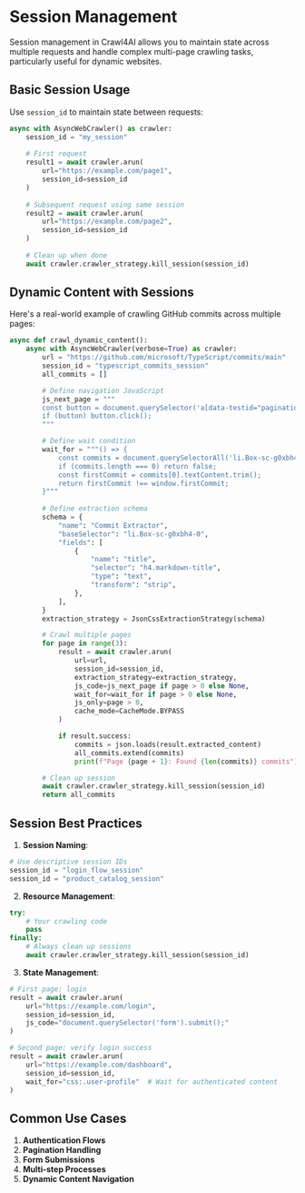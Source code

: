 # Session Management

Session management in Crawl4AI allows you to maintain state across multiple requests and handle complex multi-page crawling tasks, particularly useful for dynamic websites.

## Basic Session Usage

Use `session_id` to maintain state between requests:

```python
async with AsyncWebCrawler() as crawler:
    session_id = "my_session"
    
    # First request
    result1 = await crawler.arun(
        url="https://example.com/page1",
        session_id=session_id
    )
    
    # Subsequent request using same session
    result2 = await crawler.arun(
        url="https://example.com/page2",
        session_id=session_id
    )
    
    # Clean up when done
    await crawler.crawler_strategy.kill_session(session_id)
```

## Dynamic Content with Sessions

Here's a real-world example of crawling GitHub commits across multiple pages:

```python
async def crawl_dynamic_content():
    async with AsyncWebCrawler(verbose=True) as crawler:
        url = "https://github.com/microsoft/TypeScript/commits/main"
        session_id = "typescript_commits_session"
        all_commits = []

        # Define navigation JavaScript
        js_next_page = """
        const button = document.querySelector('a[data-testid="pagination-next-button"]');
        if (button) button.click();
        """

        # Define wait condition
        wait_for = """() => {
            const commits = document.querySelectorAll('li.Box-sc-g0xbh4-0 h4');
            if (commits.length === 0) return false;
            const firstCommit = commits[0].textContent.trim();
            return firstCommit !== window.firstCommit;
        }"""
        
        # Define extraction schema
        schema = {
            "name": "Commit Extractor",
            "baseSelector": "li.Box-sc-g0xbh4-0",
            "fields": [
                {
                    "name": "title",
                    "selector": "h4.markdown-title",
                    "type": "text",
                    "transform": "strip",
                },
            ],
        }
        extraction_strategy = JsonCssExtractionStrategy(schema)

        # Crawl multiple pages
        for page in range(3):
            result = await crawler.arun(
                url=url,
                session_id=session_id,
                extraction_strategy=extraction_strategy,
                js_code=js_next_page if page > 0 else None,
                wait_for=wait_for if page > 0 else None,
                js_only=page > 0,
                cache_mode=CacheMode.BYPASS
            )

            if result.success:
                commits = json.loads(result.extracted_content)
                all_commits.extend(commits)
                print(f"Page {page + 1}: Found {len(commits)} commits")

        # Clean up session
        await crawler.crawler_strategy.kill_session(session_id)
        return all_commits
```

## Session Best Practices

1. **Session Naming**:
```python
# Use descriptive session IDs
session_id = "login_flow_session"
session_id = "product_catalog_session"
```

2. **Resource Management**:
```python
try:
    # Your crawling code
    pass
finally:
    # Always clean up sessions
    await crawler.crawler_strategy.kill_session(session_id)
```

3. **State Management**:
```python
# First page: login
result = await crawler.arun(
    url="https://example.com/login",
    session_id=session_id,
    js_code="document.querySelector('form').submit();"
)

# Second page: verify login success
result = await crawler.arun(
    url="https://example.com/dashboard",
    session_id=session_id,
    wait_for="css:.user-profile"  # Wait for authenticated content
)
```

## Common Use Cases

1. **Authentication Flows**
2. **Pagination Handling**
3. **Form Submissions**
4. **Multi-step Processes**
5. **Dynamic Content Navigation**
